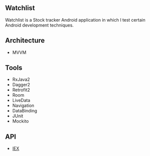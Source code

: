 ## Watchlist

Watchlist is a Stock tracker Android application in which I test certain Android development techniques.

## Architecture

- MVVM

## Tools

- RxJava2
- Dagger2
- Retrofit2
- Room
- LiveData
- Navigation
- DataBinding
- JUnit
- Mockito

## API

- [IEX](https://iextrading.com/developer/docs/)
